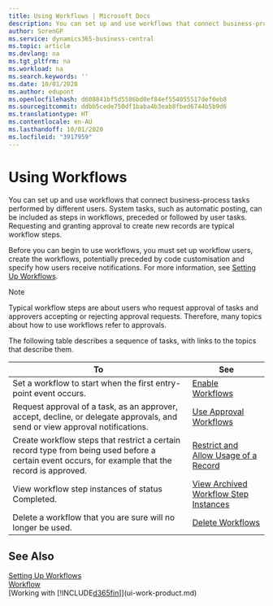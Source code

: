 ```yaml
---
title: Using Workflows | Microsoft Docs
description: You can set up and use workflows that connect business-process tasks performed by different users. System tasks, such as automatic posting, can be included as steps in workflows, preceded or followed by user tasks. Requesting and granting approval to create new records are typical workflow steps.
author: SorenGP
ms.service: dynamics365-business-central
ms.topic: article
ms.devlang: na
ms.tgt_pltfrm: na
ms.workload: na
ms.search.keywords: ''
ms.date: 10/01/2020
ms.author: edupont
ms.openlocfilehash: d608841bf5d5586bd0ef84ef554055517def0eb8
ms.sourcegitcommit: ddbb5cede750df1baba4b3eab8fbed6744b5b9d6
ms.translationtype: HT
ms.contentlocale: en-AU
ms.lasthandoff: 10/01/2020
ms.locfileid: "3917959"
---
```

# <a name="using-workflows"></a>Using Workflows
You can set up and use workflows that connect business-process tasks performed by different users. System tasks, such as automatic posting, can be included as steps in workflows, preceded or followed by user tasks. Requesting and granting approval to create new records are typical workflow steps.  

 Before you can begin to use workflows, you must set up workflow users, create the workflows, potentially preceded by code customisation and specify how users receive notifications. For more information, see [Setting Up Workflows](across-set-up-workflows.md).  

> [!NOTE]  
>  Typical workflow steps are about users who request approval of tasks and approvers accepting or rejecting approval requests. Therefore, many topics about how to use workflows refer to approvals.  

 The following table describes a sequence of tasks, with links to the topics that describe them.  

|**To**|**See**|  
|------------|-------------|  
|Set a workflow to start when the first entry-point event occurs.|[Enable Workflows](across-how-to-enable-workflows.md)|  
|Request approval of a task, as an approver, accept, decline, or delegate approvals, and send or view approval notifications.|[Use Approval Workflows](across-how-use-approval-workflows.md)|  
|Create workflow steps that restrict a certain record type from being used before a certain event occurs, for example that the record is approved.|[Restrict and Allow Usage of a Record](across-how-to-restrict-and-allow-usage-of-a-record.md)|  
|View workflow step instances of status Completed.|[View Archived Workflow Step Instances](across-how-to-view-archived-workflow-step-instances.md)|  
|Delete a workflow that you are sure will no longer be used.|[Delete Workflows](across-how-to-delete-workflows.md)|  

## <a name="see-also"></a>See Also  
[Setting Up Workflows](across-set-up-workflows.md)   
[Workflow](across-workflow.md)   
[Working with [!INCLUDE[d365fin](includes/d365fin_md.md)]](ui-work-product.md)
